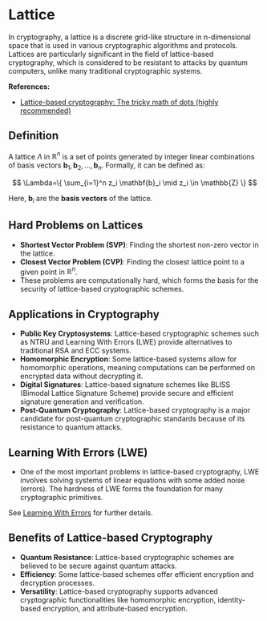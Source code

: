 # Lattice

In cryptography, a lattice is a discrete grid-like structure in n-dimensional space that is used in various cryptographic algorithms
and protocols. Lattices are particularly significant in the field of lattice-based cryptography, which is considered to be resistant to
attacks by quantum computers, unlike many traditional cryptographic systems.

**References:**

+ [Lattice-based cryptography: The tricky math of dots (highly recommended)](https://www.youtube.com/watch?v=QDdOoYdb748)

## Definition

A lattice $\Lambda$ in $\mathbb{R}^n$ is a set of points generated by integer linear combinations of basis vectors
$\mathbf{b}_1, \mathbf{b}_2, \ldots, \mathbf{b}_n$. Formally, it can be defined as:

$$ \Lambda=\{ \sum_{i=1}^n z_i \mathbf{b}_i \mid z_i \in \mathbb{Z} \} $$

Here, $\mathbf{b}_i$ are the **basis vectors** of the lattice.

## Hard Problems on Lattices

+ **Shortest Vector Problem (SVP)**: Finding the shortest non-zero vector in the lattice.
+ **Closest Vector Problem (CVP)**: Finding the closest lattice point to a given point in $\mathbb{R}^n$.
+ These problems are computationally hard, which forms the basis for the security of lattice-based cryptographic schemes.

## Applications in Cryptography

+ **Public Key Cryptosystems**: Lattice-based cryptographic schemes such as NTRU and Learning With Errors (LWE) provide
  alternatives to traditional RSA and ECC systems.
+ **Homomorphic Encryption**: Some lattice-based systems allow for homomorphic operations, meaning computations can be performed on
  encrypted data without decrypting it.
+ **Digital Signatures**: Lattice-based signature schemes like BLISS (Bimodal Lattice Signature Scheme) provide secure and
  efficient signature generation and verification.
+ **Post-Quantum Cryptography**: Lattice-based cryptography is a major candidate for post-quantum cryptographic standards because
  of its resistance to quantum attacks.

## Learning With Errors (LWE)

+ One of the most important problems in lattice-based cryptography, LWE involves solving systems of linear equations with some
  added noise (errors). The hardness of LWE forms the foundation for many cryptographic primitives.

See [Learning With Errors](learning_with_errors.md) for further details.

## Benefits of Lattice-based Cryptography

+ **Quantum Resistance**: Lattice-based cryptographic schemes are believed to be secure against quantum attacks.
+ **Efficiency**: Some lattice-based schemes offer efficient encryption and decryption processes.
+ **Versatility**: Lattice-based cryptography supports advanced cryptographic functionalities like homomorphic encryption,
  identity-based encryption, and attribute-based encryption.
